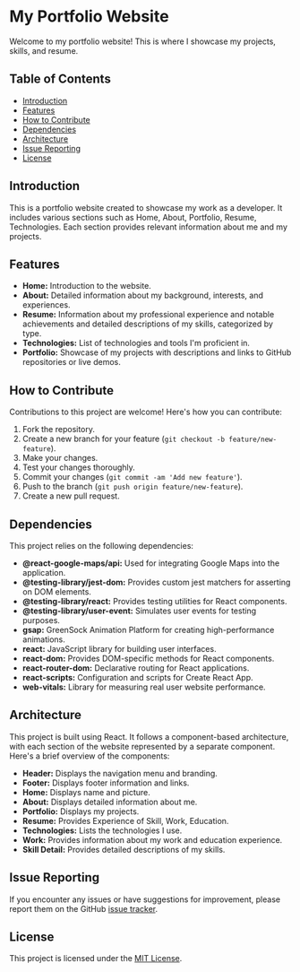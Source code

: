 # My Portfolio Website

Welcome to my portfolio website! This is where I showcase my projects, skills, and resume.

## Table of Contents

- [Introduction](#introduction)
- [Features](#features)
- [How to Contribute](#how-to-contribute)
- [Dependencies](#dependencies)
- [Architecture](#architecture)
- [Issue Reporting](#issue-reporting)
- [License](#license)

## Introduction

This is a portfolio website created to showcase my work as a developer. It includes various sections such as Home, About, Portfolio, Resume, Technologies. Each section provides relevant information about me and my projects.

## Features

- **Home:** Introduction to the website.
- **About:** Detailed information about my background, interests, and experiences.
- **Resume:**  Information about my professional experience and notable achievements and detailed descriptions of my skills, categorized by type.
- **Technologies:** List of technologies and tools I'm proficient in.
- **Portfolio:** Showcase of my projects with descriptions and links to GitHub repositories or live demos.


## How to Contribute

Contributions to this project are welcome! Here's how you can contribute:

1. Fork the repository.
2. Create a new branch for your feature (`git checkout -b feature/new-feature`).
3. Make your changes.
4. Test your changes thoroughly.
5. Commit your changes (`git commit -am 'Add new feature'`).
6. Push to the branch (`git push origin feature/new-feature`).
7. Create a new pull request.

## Dependencies

This project relies on the following dependencies:

- **@react-google-maps/api:** Used for integrating Google Maps into the application.
- **@testing-library/jest-dom:** Provides custom jest matchers for asserting on DOM elements.
- **@testing-library/react:** Provides testing utilities for React components.
- **@testing-library/user-event:** Simulates user events for testing purposes.
- **gsap:** GreenSock Animation Platform for creating high-performance animations.
- **react:** JavaScript library for building user interfaces.
- **react-dom:** Provides DOM-specific methods for React components.
- **react-router-dom:** Declarative routing for React applications.
- **react-scripts:** Configuration and scripts for Create React App.
- **web-vitals:** Library for measuring real user website performance.



## Architecture

This project is built using React. It follows a component-based architecture, with each section of the website represented by a separate component. Here's a brief overview of the components:

- **Header:** Displays the navigation menu and branding.
- **Footer:** Displays footer information and links.
- **Home:** Displays name and picture.
- **About:** Displays detailed information about me.
- **Portfolio:** Displays my projects.
- **Resume:** Provides Experience of Skill, Work, Education.
- **Technologies:** Lists the technologies I use.
- **Work:** Provides information about my work and education experience.
- **Skill Detail:** Provides detailed descriptions of my skills.

## Issue Reporting

If you encounter any issues or have suggestions for improvement, please report them on the GitHub [issue tracker](link-to-issue-tracker).

## License

This project is licensed under the [MIT License](https://opensource.org/licenses/MIT).
